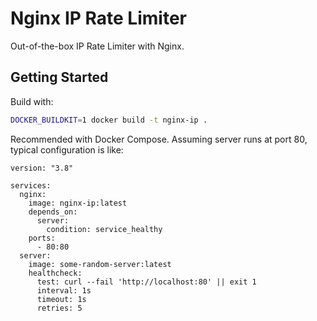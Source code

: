 # Nginx IP Rate Limiter

Out-of-the-box IP Rate Limiter with Nginx.

## Getting Started

Build with:

```bash
DOCKER_BUILDKIT=1 docker build -t nginx-ip .
```

Recommended with Docker Compose.
Assuming server runs at port 80,
typical configuration is like:

```docker-compose
version: "3.8"

services:
  nginx:
    image: nginx-ip:latest
    depends_on:
      server:
        condition: service_healthy
    ports:
      - 80:80
  server:
    image: some-random-server:latest
    healthcheck:
      test: curl --fail 'http://localhost:80' || exit 1
      interval: 1s
      timeout: 1s
      retries: 5
```
